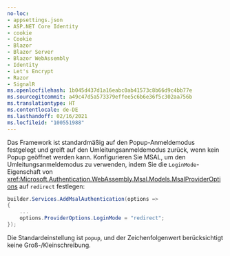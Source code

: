 ```yaml
---
no-loc:
- appsettings.json
- ASP.NET Core Identity
- cookie
- Cookie
- Blazor
- Blazor Server
- Blazor WebAssembly
- Identity
- Let's Encrypt
- Razor
- SignalR
ms.openlocfilehash: 1b045d437d1a16eabc0ab41573c8b66d9c4bb77e
ms.sourcegitcommit: a49c47d5a573379effee5c6b6e36f5c302aa756b
ms.translationtype: HT
ms.contentlocale: de-DE
ms.lasthandoff: 02/16/2021
ms.locfileid: "100551988"
---
```

Das Framework ist standardmäßig auf den Popup-Anmeldemodus festgelegt und greift auf den Umleitungsanmeldemodus zurück, wenn kein Popup geöffnet werden kann. Konfigurieren Sie MSAL, um den Umleitungsanmeldemodus zu verwenden, indem Sie die `LoginMode`-Eigenschaft von <xref:Microsoft.Authentication.WebAssembly.Msal.Models.MsalProviderOptions> auf `redirect` festlegen:

```csharp
builder.Services.AddMsalAuthentication(options =>
{
    ...
    options.ProviderOptions.LoginMode = "redirect";
});
```

Die Standardeinstellung ist `popup`, und der Zeichenfolgenwert berücksichtigt keine Groß-/Kleinschreibung.
